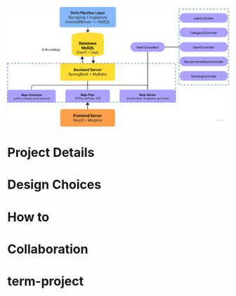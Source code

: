 ![BrunoMap Diagram](brunomap-diagram.png)

# Project Details

# Design Choices

# How to

# Collaboration

# term-project
